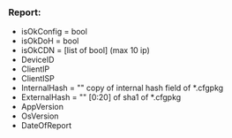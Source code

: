### Report:
- isOkConfig = bool
- isOkDoH = bool
- isOkCDN = [list of bool] (max 10 ip)
- DeviceID
- ClientIP
- ClientISP
- InternalHash = "" copy of internal hash field of *.cfgpkg
- ExternalHash = "" [0:20] of sha1 of *.cfgpkg
- AppVersion
- OsVersion
- DateOfReport

